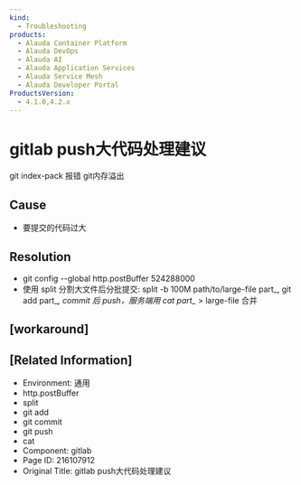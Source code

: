 ```yaml
---
kind:
  - Troubleshooting
products:
  - Alauda Container Platform
  - Alauda DevOps
  - Alauda AI
  - Alauda Application Services
  - Alauda Service Mesh
  - Alauda Developer Portal
ProductsVersion:
  - 4.1.0,4.2.x
---
```

<!-- A type of document that involves encountering a fault, diagnosing it, performing root cause analysis, and providing solutions. -->

# gitlab push大代码处理建议

git index-pack 报错 git内存溢出

## Cause
- 要提交的代码过大

## Resolution
- git config --global http.postBuffer 524288000
- 使用 split 分割大文件后分批提交: split -b 100M path/to/large-file part_, git add part_*, commit 后 push，服务端用 cat part_* > large-file 合并

## [workaround]

## [Related Information]
- Environment: 通用
- http.postBuffer
- split
- git add
- git commit
- git push
- cat
- Component: gitlab
- Page ID: 216107912
- Original Title: gitlab push大代码处理建议
